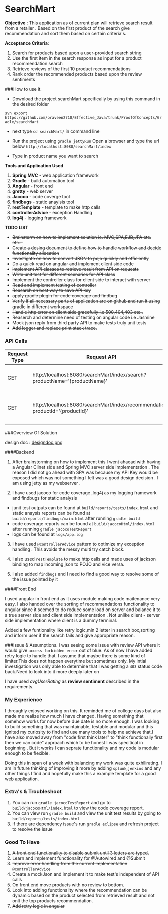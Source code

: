# SearchMart

__Objective__ : This application as of current plan will retrieve search result from a retailer . Based on the first product of the search give recommendation and sort them based on certain criteria's.

__Acceptance Criteria__:
  1. Search for products based upon a user-provided search string
  2. Use the first item in the search response as input for a product recommendation search 
  3. Retrieve reviews of the first 10 product recommendations
  4. Rank order the recommended products based upon the review sentiments

###How to use it.

* Download the project searchMart specifically by using this command in the desired folder

`svn export https://github.com/praveen2710/Effective_Java/trunk/ProofOfConcepts/Gradle/searchMart`

* next type `cd searchMart/` in command line   

* Run the project using `gradle jettyRun`
  Open a browser and type the url below
  `http://localhost:8080/searchMart/index`

* Type in product name you want to search
  

__Tools and Application Used__

1. **Spring MVC** - web application framework
2. **Gradle** - build automation tool
3. **Angular** - front end
4. **gretty** - web server 
5. **Jacoco** - code coverge tool
6. **findbugs** - static anaylsis tool
7. **restTemplate** - template to make http calls 
8. **controllerAdvice** - exception Handling
9. **log4j** - logging framework

__TODO LIST__

* ~~Brainstorm on how to implement solution ie. MVC,SPA,EJB,JPA etc.  etc...~~
* ~~Create  a desing document to define how to handle workflow and decide functionality allocation~~
* ~~Investigate on how to convert JSON to pojo quickly and efficiently~~
* ~~Do a quick read on angular and implement client side code~~
* ~~implement API classes to retrieve result from API on requests~~
* ~~Write unit test for different scenarios for API class~~
* ~~Implement the controller class for client side to interact with server~~
* ~~Read and implement testing of controller~~
* ~~Reasarch on best way to save API key~~
* ~~apply gradle plugin for code coverage and findbug~~
* ~~Verify if all necessary parts of application are on github and run it using gradle in different workspace~~
* ~~Handle http error on client side gracefully i.e 500,404,403 etc..~~
* Reaserch and determine need of testing on angular code i.e Jasmine
* Mock  json reply from third party API to make tests truly unit tests
* ~~Add logger and replace print stack trace.~~

### API Calls

Request Type |Request API| Response |
-------------|-----------|----------|
GET             |  http://localhost:8080/searchMart/index/search?productName='{productName}'         |     List of 10 products that match the search string     |
GET             |  http://localhost:8080/searchMart/index/recommendation?productId='{productId}'         |   List Of recommendation with review based on product Id       |

###Overview Of Solution

design doc : [designdoc.png](https://github.com/praveen2710/Effective_Java/blob/master/ProofOfConcepts/Gradle/searchMart/designdoc.png)

####Backend
1. After brainstorming on how to implement this I went ahaead with having a Angular Clinet side and Spring MVC server side implementation . The reason I did not go ahead with SPA was because my API Key would be exposed which was not something I felt was a good design decision . I am using jetty as my webserver . 

2. I have used jacoco for code coverage ,log4j as my logging framework and findbugs for static analysis
  * junit test outputs can be found at `build/reports/tests/index.html` and static anaysis reports can be found at `build/reports/findbugs/main.html` after running `gradle build`
  * code coverage reports can be found at `build/jacocoHtml/index.html` after running `gradle jacocoTestReport` 
  * logs can be found at `logs/app.log`
  
3. I have used `@controllerAdvice` pattern to optimize my exception handling . This avoids the messy multi try catch block.

4. I also used `restTemplate` to make http calls and made uses of jackson binding to map incoming json to POJO and vice versa.

5. I also added `findbugs` and I need to find a good way to resolve some of the issue pointed by it

####Front End

I used angular in front end as it uses module making code maitenance very easy. I also handed over the sorting of recommendations functionality to angular since it seemed to do reduce some load on server and balance it to a true server side and client side implementation . Not unlike client - server side implementation where client is a dummy terminal.

Added a few funtionality like retry logic,min 2 letter in search box,sorting and inform user if the search fails and give appropriate reason.

###Issue & Assumptions.
I was seeing some issue with review API where it would give `access forbidden error` out of blue. As of now I have added retry logic to handle that. I assume that maybe there is some kind of limiter.This does not happen everytime but sometimes only. My intial investigation was only able to determine that I was getting a `403` status code back.Need to look into it more deeply later on

I have used *avgUserRating* as __review sentiment__ described in the requirements.

### My Experience

I throughly enjoyed working on this. It reminded me of college days but also made me realize how much I have changed. Having something that somehow works for now  before due date is no more enough. I was looking to build something that was maintainable, testable and modular and this ignited my curiosity to find and use many tools to help me achieve that.I have also moved away from "code first think later" to "think functionally first then we can code" approach which to be honest I was specitical in beginning . But it works I can seprate functionality and my code is modular enough to be flexible.

Doing this in span of a week with balancing my work was quite exhilirating. I am in future thinking of improving it more by adding `splunk`,`jenkins` and any other things I find and hopefully make this a example template for a good web application.


### Extra's & Troubleshoot
  1. You can run `gradle jacocoTestReport` and go to `build/jacocoHtml/index.html` to view the code coverage report.
  2. You can view run `gradle build` and view the unit test results by going to  `build/reports/tests/index.html`
  3. If there are dependency issue's run `gradle eclipse` and refresh project to resolve the issue

### Good To Have
 1. ~~A front end functionality to disable submit until 3 letters are typed.~~
 2. Learn and implement functionality for @Autowired and @Submit
 3. ~~Improve error handling from the current implementation~~ `@controllerAdvice`
 4. Create a mockJson and implement it to make test's independent of API calls
 5. On front end move products with no review to bottom.
 6. Look into adding functionality where the recommendation can be dynamic based on the product selected from retrieved result and not onlt the top products recommendation.
 7. ~~Add retry logic in angular~~



